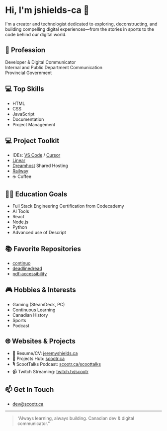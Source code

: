 # Hi, I'm jshields-ca 👋

I'm a creator and technologist dedicated to exploring, deconstructing, and building compelling digital experiences—from the stories in sports to the code behind our digital world.  

## 🚀 Profession
Developer & Digital Communicator  
Internal and Public Department Communication  
Provincial Government  

## 💻 Top Skills
- HTML
- CSS
- JavaScript
- Documentation
- Project Management

## 💻 Project Toolkit
- IDEs: [VS Code](https://code.visualstudio.com/) / [Cursor](https://cursor.com/home)  
- [Linear](https://linear.app/homepage)  
- [Dreamhost](https://www.dreamhost.com/) Shared Hosting  
- [Railway](https://railway.com/)
- ☕ Coffee

## 🧑‍🎓 Education Goals
- Full Stack Engineering Certification from Codecademy
- AI Tools  
- React
- Node.js
- Python
- Advanced use of Descript

## 📚 Favorite Repositories
- [continuo](https://github.com/jshields-ca/continuo)
- [deadlinedread](https://github.com/jshields-ca/deadlinedread)
- [pdf-accessibility](https://github.com/jshields-ca/pdf-accessibility)

## 🎮 Hobbies & Interests
- Gaming (SteamDeck, PC)
- Continuous Learning
- Canadian History
- Sports
- Podcast

## 🌐 Websites & Projects
- 📃 Resume/CV: [jeremyshields.ca](https://jeremyshields.ca)  
- 🔗 Projects Hub: [scootr.ca](https://scootr.ca)  
- 🎙️ ScootTalks Podcast: [scootr.ca/scoottalks](https://scootr.ca/scoottalks)
- 📹 Twitch Streaming: [twitch.tv/scootr](https://twitch.tv/scootr)

## 📫 Get In Touch
- [dev@scootr.ca](mailto:dev@scootr.ca)

---

> “Always learning, always building. Canadian dev & digital communicator.”

